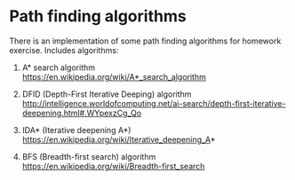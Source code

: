 # Path finding algorithms
There is an implementation of some path finding algorithms for homework exercise.
Includes algorithms:

1) A* search algorithm <br>
 https://en.wikipedia.org/wiki/A*_search_algorithm 


2) DFID (Depth-First Iterative Deeping) algorithm <br>
http://intelligence.worldofcomputing.net/ai-search/depth-first-iterative-deepening.html#.WYpexzCg_Qo

3) IDA* (Iterative deepening A*) <br>
https://en.wikipedia.org/wiki/Iterative_deepening_A*

4) BFS (Breadth-first search) algorithm <br>
https://en.wikipedia.org/wiki/Breadth-first_search
